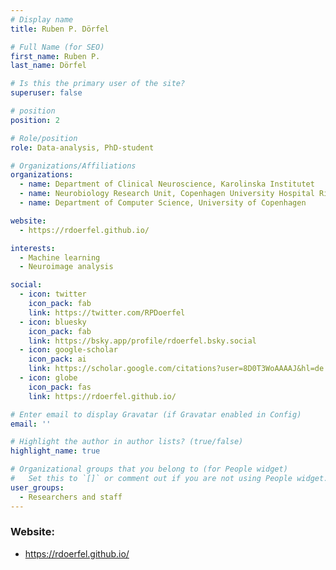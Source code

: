 ```yaml
---
# Display name
title: Ruben P. Dörfel

# Full Name (for SEO)
first_name: Ruben P.
last_name: Dörfel

# Is this the primary user of the site?
superuser: false

# position
position: 2

# Role/position
role: Data-analysis, PhD-student

# Organizations/Affiliations
organizations:
  - name: Department of Clinical Neuroscience, Karolinska Institutet
  - name: Neurobiology Research Unit, Copenhagen University Hospital Rigshospitalet
  - name: Department of Computer Science, University of Copenhagen

website:
  - https://rdoerfel.github.io/

interests:
  - Machine learning
  - Neuroimage analysis

social:
  - icon: twitter
    icon_pack: fab
    link: https://twitter.com/RPDoerfel
  - icon: bluesky
    icon_pack: fab
    link: https://bsky.app/profile/rdoerfel.bsky.social
  - icon: google-scholar
    icon_pack: ai
    link: https://scholar.google.com/citations?user=8D0T3WoAAAAJ&hl=de
  - icon: globe
    icon_pack: fas
    link: https://rdoerfel.github.io/

# Enter email to display Gravatar (if Gravatar enabled in Config)
email: ''

# Highlight the author in author lists? (true/false)
highlight_name: true

# Organizational groups that you belong to (for People widget)
#   Set this to `[]` or comment out if you are not using People widget.
user_groups:
  - Researchers and staff
---
```

### Website:
- https://rdoerfel.github.io/
